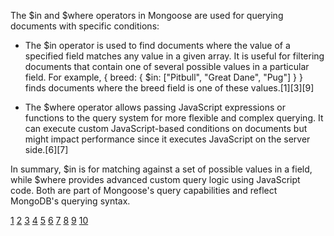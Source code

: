 The $in and $where operators in Mongoose are used for querying documents with specific conditions:

- The
  $in operator is used to find documents where the value of a specified field matches any value in a given array. It is
  useful for filtering documents that contain one of several possible values in a particular field. For example, { breed: {
  $in:
  ["Pitbull", "Great Dane", "Pug"] } } finds documents where the breed field is one of these values.[1][3][9]

- The $where operator allows passing JavaScript expressions or functions to the query system for more flexible and complex
  querying. It can execute custom JavaScript-based conditions on documents but might impact performance since it executes
  JavaScript on the server side.[6][7]

In summary, $in is for matching against a set of possible values in a field, while $where provides advanced custom query
logic using JavaScript code. Both are part of Mongoose's query capabilities and reflect MongoDB's querying syntax.

[1](https://kb.objectrocket.com/mongo-db/the-mongoose-in-operator-1015)
[2](https://www.geeksforgeeks.org/mongodb/mongoose-where-function/)
[3](https://mayukh551.hashnode.dev/how-to-use-in-and-all-operators-in-mongoose-queries)
[4](https://www.bmc.com/blogs/mongodb-operators/) [5](https://kb.objectrocket.com/mongo-db/all-in-mongoose-1012)
[6](https://www.mongodb.com/docs/manual/reference/operator/query/where/) [7](https://mongoosejs.com/docs/queries.html)
[8](https://stackoverflow.com/questions/69198049/how-to-get-all-the-matching-values-from-in-operator-in-mongoose)
[9](https://www.mongodb.com/docs/manual/reference/operator/query/in/)
[10](https://www.w3schools.com/mongodb/mongodb_query_operators.php)
